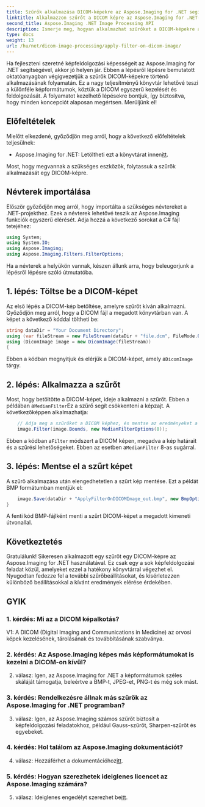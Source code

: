 ```yaml
---
title: Szűrők alkalmazása DICOM-képekre az Aspose.Imaging for .NET segítségével
linktitle: Alkalmazzon szűrőt a DICOM képre az Aspose.Imaging for .NET-ben
second_title: Aspose.Imaging .NET Image Processing API
description: Ismerje meg, hogyan alkalmazhat szűrőket a DICOM-képekre az Aspose.Imaging for .NET segítségével. Fokozza az orvosi képfeldolgozást könnyedén.
type: docs
weight: 13
url: /hu/net/dicom-image-processing/apply-filter-on-dicom-image/
---
```

Ha fejleszteni szeretné képfeldolgozási képességeit az Aspose.Imaging for .NET segítségével, akkor jó helyen jár. Ebben a lépésről lépésre bemutatott oktatóanyagban végigvezetjük a szűrők DICOM-képekre történő alkalmazásának folyamatán. Ez a nagy teljesítményű könyvtár lehetővé teszi a különféle képformátumok, köztük a DICOM egyszerű kezelését és feldolgozását. A folyamatot kezelhető lépésekre bontjuk, így biztosítva, hogy minden koncepciót alaposan megértsen. Merüljünk el!

## Előfeltételek

Mielőtt elkezdené, győződjön meg arról, hogy a következő előfeltételek teljesülnek:

-  Aspose.Imaging for .NET: Letöltheti ezt a könyvtárat innen[itt](https://releases.aspose.com/imaging/net/).

Most, hogy megvannak a szükséges eszközök, folytassuk a szűrők alkalmazását egy DICOM-képre.

## Névterek importálása

Először győződjön meg arról, hogy importálta a szükséges névtereket a .NET-projekthez. Ezek a névterek lehetővé teszik az Aspose.Imaging funkciók egyszerű elérését. Adja hozzá a következő sorokat a C# fájl tetejéhez:

```csharp
using System;
using System.IO;
using Aspose.Imaging;
using Aspose.Imaging.Filters.FilterOptions;
```

Ha a névterek a helyükön vannak, készen állunk arra, hogy beleugorjunk a lépésről lépésre szóló útmutatóba.

## 1. lépés: Töltse be a DICOM-képet

Az első lépés a DICOM-kép betöltése, amelyre szűrőt kíván alkalmazni. Győződjön meg arról, hogy a DICOM fájl a megadott könyvtárban van. A képet a következő kóddal töltheti be:

```csharp
string dataDir = "Your Document Directory";
using (var fileStream = new FileStream(dataDir + "file.dcm", FileMode.Open, FileAccess.Read))
using (DicomImage image = new DicomImage(fileStream))
{
```

 Ebben a kódban megnyitjuk és elérjük a DICOM-képet, amely a`DicomImage` tárgy.

## 2. lépés: Alkalmazza a szűrőt

 Most, hogy betöltötte a DICOM-képet, ideje alkalmazni a szűrőt. Ebben a példában a`MedianFilter`Ez a szűrő segít csökkenteni a képzajt. A következőképpen alkalmazhatja:

```csharp
    // Adja meg a szűrőket a DICOM képhez, és mentse az eredményeket a kimeneti útvonalra.
    image.Filter(image.Bounds, new MedianFilterOptions(8));
```

 Ebben a kódban a`Filter` módszert a DICOM képen, megadva a kép határait és a szűrési lehetőségeket. Ebben az esetben a`MedianFilter` 8-as sugárral.

## 3. lépés: Mentse el a szűrt képet

A szűrő alkalmazása után elengedhetetlen a szűrt kép mentése. Ezt a példát BMP formátumban mentjük el:

```csharp
    image.Save(dataDir + "ApplyFilterOnDICOMImage_out.bmp", new BmpOptions());
}
```

A fenti kód BMP-fájlként menti a szűrt DICOM-képet a megadott kimeneti útvonallal.

## Következtetés

Gratulálunk! Sikeresen alkalmazott egy szűrőt egy DICOM-képre az Aspose.Imaging for .NET használatával. Ez csak egy a sok képfeldolgozási feladat közül, amelyeket ezzel a hatékony könyvtárral végezhet el. Nyugodtan fedezze fel a további szűrőbeállításokat, és kísérletezzen különböző beállításokkal a kívánt eredmények elérése érdekében.

## GYIK

### 1. kérdés: Mi az a DICOM képalkotás?

V1: A DICOM (Digital Imaging and Communications in Medicine) az orvosi képek kezelésének, tárolásának és továbbításának szabványa.

### 2. kérdés: Az Aspose.Imaging képes más képformátumokat is kezelni a DICOM-on kívül?

2. válasz: Igen, az Aspose.Imaging for .NET a képformátumok széles skáláját támogatja, beleértve a BMP-t, JPEG-et, PNG-t és még sok mást.

### 3. kérdés: Rendelkezésre állnak más szűrők az Aspose.Imaging for .NET programban?

3. válasz: Igen, az Aspose.Imaging számos szűrőt biztosít a képfeldolgozási feladatokhoz, például Gauss-szűrőt, Sharpen-szűrőt és egyebeket.

### 4. kérdés: Hol találom az Aspose.Imaging dokumentációt?

 4. válasz: Hozzáférhet a dokumentációhoz[itt](https://reference.aspose.com/imaging/net/).

### 5. kérdés: Hogyan szerezhetek ideiglenes licencet az Aspose.Imaging számára?

 5. válasz: Ideiglenes engedélyt szerezhet be[itt](https://purchase.aspose.com/temporary-license/).